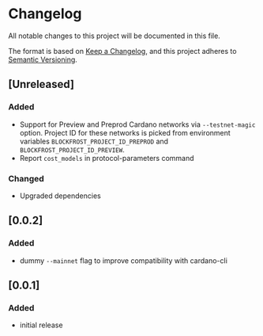 # Changelog

All notable changes to this project will be documented in this file.

The format is based on [Keep a Changelog](https://keepachangelog.com/en/1.0.0/),
and this project adheres to [Semantic Versioning](https://semver.org/spec/v2.0.0.html).

## [Unreleased]

### Added

- Support for Preview and Preprod Cardano networks via `--testnet-magic` option. Project ID for these networks is picked from environment variables `BLOCKFROST_PROJECT_ID_PREPROD` and `BLOCKFROST_PROJECT_ID_PREVIEW`.
- Report `cost_models` in protocol-parameters command

### Changed

- Upgraded dependencies

## [0.0.2]

### Added

- dummy `--mainnet` flag to improve compatibility with cardano-cli

## [0.0.1]

### Added

- initial release
